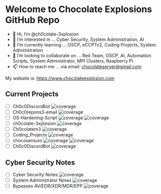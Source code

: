 # Welcome to Chocolate Explosions GitHub Repo

- 👋 Hi, I’m @ch0colate-3xplosion
- 👀 I’m interested in ... Cyber Security, System Administration, AI
- 🌱 I’m currently learning ... OSCP, eCCPTv2, Coding Projects, System Administration
- 💞️ I’m looking to collaborate on ... Red Team, OSCP, AI, Automation Scripts, System Administrator, MPI Clusters, Raspberry Pi
- 📫 How to reach me ... via email: chocolateserver@gmail.com

<!---
ch0colate-3xplosion/ch0colate-3xplosion is a ✨ special ✨ repository because its `README.md` (this file) appears on your GitHub profile.
You can click the Preview link to take a look at your changes.
--->

My website is: https://www.chocolateexplosion.com

## Current Projects
- [ ] Ch0c0DiscordBot                           ![coverage](https://img.shields.io/badge/Python-0%25-blue)
- [ ] Ch0c0repons3-email                        ![coverage](https://img.shields.io/badge/Python-30%25-yellowgreen)
- [ ] OS-Hardening-Script                       ![coverage](https://img.shields.io/badge/Bashscript-0%25-blueviolet) ![coverage](https://img.shields.io/badge/PowerShell-0%25-blueviolet)
- [ ] ch0colate-3xplosion                       ![coverage](https://img.shields.io/badge/Bashscript-0%25-9cf)
- [ ] Ch0colatem3                               ![coverage](https://img.shields.io/badge/Bashscript-0%25-yellow)
- [ ] Coding_Projects                           ![coverage](https://img.shields.io/badge/Bashscript-Ongoing-brightgreen)
- [ ] chocosensuio                              ![coverage](https://img.shields.io/badge/json-0%25-success) ![coverage](https://img.shields.io/badge/clang-0%25-success)
- [ ] Ch0c0DiscordBot                           ![coverage](https://img.shields.io/badge/Bashscript-0%25-9cf)

## Cyber Security Notes
- [ ] Cyber Security Notes ![coverage](https://img.shields.io/badge/Notes/Resources/Scripts/Tools/Links-0%25-orange)
- [ ] System Administrator Notes ![coverage](https://img.shields.io/badge/Notes/Resources/Scripts/Tools/Links-0%25-orange)
- [ ] Bypasses AV/EDR/XDR/MDR/EPP ![coverage](https://img.shields.io/badge/Bashscript-0%25-red)
